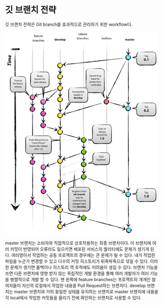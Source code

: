 # 깃 브랜치 전략  
깃 브랜치 전략은 Git branch를 효과적으로 관리하기 위한 workflow다. 

![Git-Flow](./image/git-flow.png)

master 브랜치는 소비자와 직접적으로 상호작용하는 최종 브랜치이다. 이 브랜치에 여러 커밋이 반영되어 오류라도 일으키면 배포된 서비스의 퀄리티에도 문제가 생기게 된다. 
여러명이서 작업하는 공동 프로젝트의 경우에는 큰 문제가 될 수 있다. 내가 작업한 파일을 누군가 변경할 수 있고 다수의 커밋 히스토리가 뒤죽박죽으로 섞일 수 있다. 
이러한 문제가 생기면 롤백이나 히스토리 역 추적에도 어려움이 생길 수 있다.  브랜치 기능을 쓰면 다른 브랜치에 영향 받지 않는 독립적인 개발 환경을 통해 여러 개발자가 여러 기능을 
병렬적으로 개발 할 수 있다. 
맨 왼쪽에 feature branches는 프로젝트의 개개인 참여자들이 자신의 로컬에서 작업한 내용을 Pull Request하는 브랜치다.
develop 브랜치는 master 브랜치와 거의 동일한 상태를 유지하는 브랜치로 master 브랜치에 내용을 각 local에서 작업한 커밋들을 올리기 전에 확인하는 브랜치로 사용할 수 있다.
